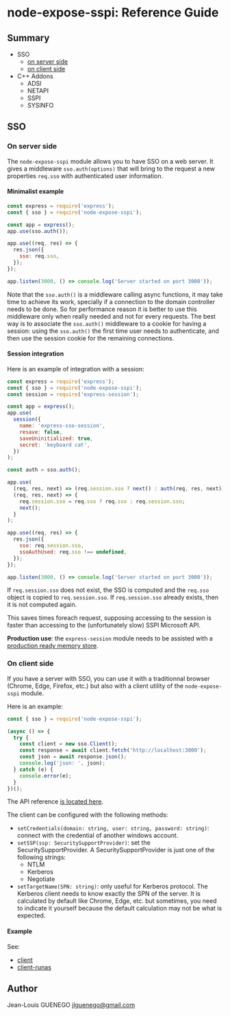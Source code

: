 # node-expose-sspi: Reference Guide

## Summary

- SSO
  - [on server side](#On-server-side)
  - [on client side](#On-client-side)
- C++ Addons
  - ADSI
  - NETAPI
  - SSPI
  - SYSINFO

## SSO

### On server side

The `node-expose-sspi` module allows you to have SSO on a web server. It gives a middleware `sso.auth(options)` that will bring to the request a new properties `req.sso` with authenticated user information.

#### Minimalist example

```js
const express = require('express');
const { sso } = require('node-expose-sspi');

const app = express();
app.use(sso.auth());

app.use((req, res) => {
  res.json({
    sso: req.sso,
  });
});

app.listen(3000, () => console.log('Server started on port 3000'));
```

Note that the `sso.auth()` is a middleware calling async functions, it may take time to achieve its work, specially if a connection to the domain controller needs to be done. So for performance reason it is better to use this middleware only when really needed and not for every requests. The best way is to associate the `sso.auth()` middleware to a cookie for having a session: using the `sso.auth()` the first time user needs to authenticate, and then use the session cookie for the remaining connections.

#### Session integration

Here is an example of integration with a session:

```js
const express = require('express');
const { sso } = require('node-expose-sspi');
const session = require('express-session');

const app = express();
app.use(
  session({
    name: 'express-sso-session',
    resave: false,
    saveUninitialized: true,
    secret: 'keyboard cat',
  })
);

const auth = sso.auth();

app.use(
  (req, res, next) => (req.session.sso ? next() : auth(req, res, next)),
  (req, res, next) => {
    req.session.sso = req.sso ? req.sso : req.session.sso;
    next();
  }
);

app.use((req, res) => {
  res.json({
    sso: req.session.sso,
    ssoAuthUsed: req.sso !== undefined,
  });
});

app.listen(3000, () => console.log('Server started on port 3000'));
```

If `req.session.sso` does not exist, the SSO is computed and the `req.sso` object is copied to `req.session.sso`.
If `req.session.sso` already exists, then it is not computed again.

This saves times foreach request, supposing accessing to the session is faster than accessing to the (unfortunately slow) SSPI Microsoft API. 

**Production use**: the `express-session` module needs to be assisted with a [production ready memory store](https://github.com/expressjs/session#compatible-session-stores).

### On client side

If you have a server with SSO, you can use it with a traditionnal browser (Chrome, Edge, Firefox, etc.) 
but also with a client utility of the `node-expose-sspi` module.

Here is an example:

```js
const { sso } = require('node-expose-sspi');

(async () => {
  try {
    const client = new sso.Client();
    const response = await client.fetch('http://localhost:3000');
    const json = await response.json();
    console.log('json: ', json);
  } catch (e) {
    console.error(e);
  }
})();
```

The API reference [is located here](../api/classes/_src_sso_client_.client.md).

The client can be configured with the following methods:
- `setCredentials(domain: string, user: string, password: string)`: connect with the credential of another windows account.
- `setSSP(ssp: SecuritySupportProvider)`: set the SecuritySupportProvider. A SecuritySupportProvider is just one of the following strings:
  - NTLM
  - Kerberos
  - Negotiate
- `setTargetName(SPN: string)`: only useful for Kerberos protocol. The Kerberos client needs to know exactly the SPN of the server. It is calculated by default like Chrome, Edge, etc. but sometimes, you need to indicate it yourself because the default calculation may not be what is expected.

#### Example

See:
- [client](../../examples/client)
- [client-runas](../../examples/client-runas)

## Author

Jean-Louis GUENEGO <jlguenego@gmail.com>
